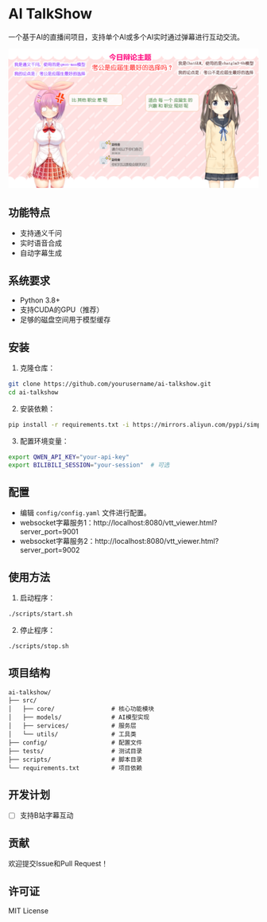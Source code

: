 # AI TalkShow

一个基于AI的直播间项目，支持单个AI或多个AI实时通过弹幕进行互动交流。

![](demo.png)

## 功能特点

- 支持通义千问
- 实时语音合成
- 自动字幕生成

## 系统要求

- Python 3.8+
- 支持CUDA的GPU（推荐）
- 足够的磁盘空间用于模型缓存

## 安装

1. 克隆仓库：
```bash
git clone https://github.com/yourusername/ai-talkshow.git
cd ai-talkshow
```

2. 安装依赖：
```bash
pip install -r requirements.txt -i https://mirrors.aliyun.com/pypi/simple/ --trusted-host https://mirrors.aliyun.com
```

3. 配置环境变量：
```bash
export QWEN_API_KEY="your-api-key"
export BILIBILI_SESSION="your-session"  # 可选
```

## 配置

- 编辑 `config/config.yaml` 文件进行配置。  
- websocket字幕服务1：http://localhost:8080/vtt_viewer.html?server_port=9001  
- websocket字幕服务2：http://localhost:8080/vtt_viewer.html?server_port=9002  


## 使用方法

1. 启动程序：
```bash
./scripts/start.sh
```

2. 停止程序：
```bash
./scripts/stop.sh
```

## 项目结构

```
ai-talkshow/
├── src/
│   ├── core/                # 核心功能模块
│   ├── models/              # AI模型实现
│   ├── services/            # 服务层
│   └── utils/               # 工具类
├── config/                  # 配置文件
├── tests/                   # 测试目录
├── scripts/                 # 脚本目录
└── requirements.txt         # 项目依赖
```

## 开发计划

- [ ] 支持B站字幕互动

## 贡献

欢迎提交Issue和Pull Request！

## 许可证

MIT License